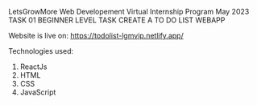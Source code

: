 LetsGrowMore Web Developement Virtual Internship Program May 2023
TASK 01 BEGINNER LEVEL TASK
CREATE A TO DO LIST WEBAPP

Website is live on: https://todolist-lgmvip.netlify.app/

Technologies used:
1) ReactJs
2) HTML 
3) CSS
4) JavaScript
